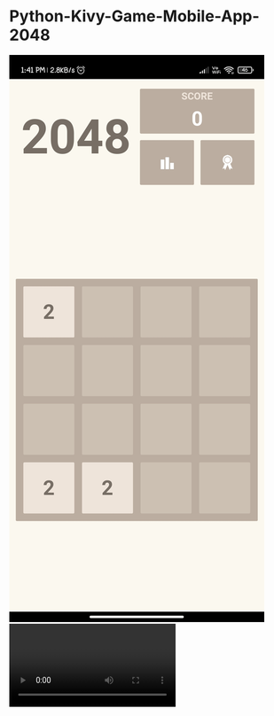 # Python-Kivy-Game-Mobile-App-2048

![app-image1](https://github.com/kush-koderrex/Python-Kivy-Game-Mobile-App-2048/blob/main/App%20SS.jpg)
![Capture](https://user-images.githubusercontent.com/56927996/119792555-683b9e00-bef3-11eb-8001-954009e73e65.mp4)
